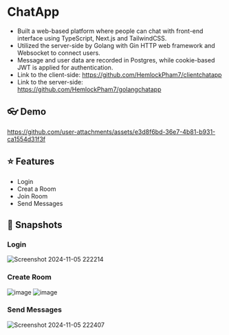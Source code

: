 # ChatApp
- Built a web-based platform where people can chat with front-end interface using TypeScript, Next.js and TailwindCSS.
- Utilized the server-side by Golang with Gin HTTP web framework and Websocket to connect users.
- Message and user data are recorded in Postgres, while cookie-based JWT is applied for authentication.
- Link to the client-side: https://github.com/HemlockPham7/clientchatapp
- Link to the server-side: https://github.com/HemlockPham7/golangchatapp

## 👓 Demo
https://github.com/user-attachments/assets/e3d8f6bd-36e7-4b81-b931-ca1554d31f3f

## ⭐ Features
- Login
- Creat a Room
- Join Room
- Send Messages

## 📸 Snapshots
### Login
![Screenshot 2024-11-05 222214](https://github.com/user-attachments/assets/32bf7edc-71b8-4321-bdb1-9f8876756df7)

### Create Room
![image](https://github.com/user-attachments/assets/07208b1a-6227-40f0-aef2-9816d9165007)
![image](https://github.com/user-attachments/assets/cd87f47c-694d-48d3-af20-2d4ba80f8973)


### Send Messages
![Screenshot 2024-11-05 222407](https://github.com/user-attachments/assets/baae5b87-3858-4cb9-9053-517e070800f5)
